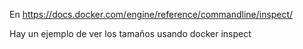 En https://docs.docker.com/engine/reference/commandline/inspect/

Hay un ejemplo de ver los tamaños usando docker inspect

